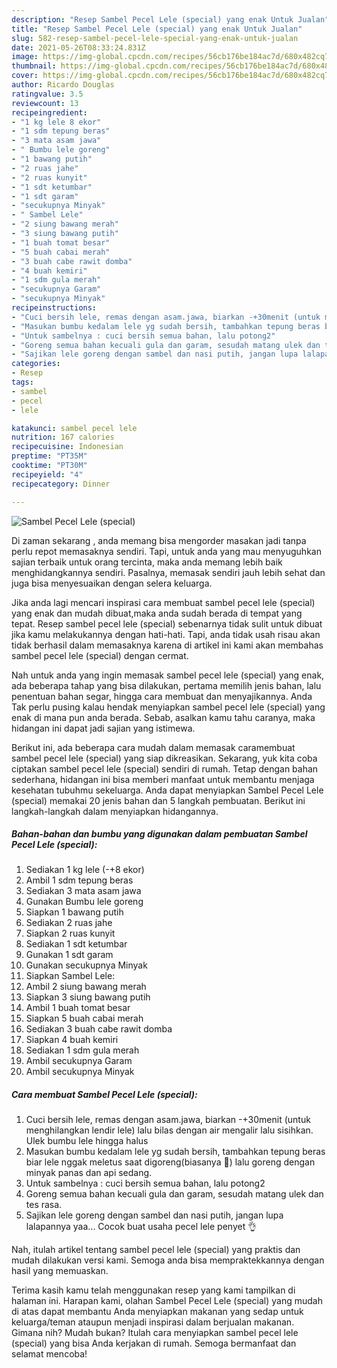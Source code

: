 ```yaml
---
description: "Resep Sambel Pecel Lele (special) yang enak Untuk Jualan"
title: "Resep Sambel Pecel Lele (special) yang enak Untuk Jualan"
slug: 582-resep-sambel-pecel-lele-special-yang-enak-untuk-jualan
date: 2021-05-26T08:33:24.831Z
image: https://img-global.cpcdn.com/recipes/56cb176be184ac7d/680x482cq70/sambel-pecel-lele-special-foto-resep-utama.jpg
thumbnail: https://img-global.cpcdn.com/recipes/56cb176be184ac7d/680x482cq70/sambel-pecel-lele-special-foto-resep-utama.jpg
cover: https://img-global.cpcdn.com/recipes/56cb176be184ac7d/680x482cq70/sambel-pecel-lele-special-foto-resep-utama.jpg
author: Ricardo Douglas
ratingvalue: 3.5
reviewcount: 13
recipeingredient:
- "1 kg lele 8 ekor"
- "1 sdm tepung beras"
- "3 mata asam jawa"
- " Bumbu lele goreng"
- "1 bawang putih"
- "2 ruas jahe"
- "2 ruas kunyit"
- "1 sdt ketumbar"
- "1 sdt garam"
- "secukupnya Minyak"
- " Sambel Lele"
- "2 siung bawang merah"
- "3 siung bawang putih"
- "1 buah tomat besar"
- "5 buah cabai merah"
- "3 buah cabe rawit domba"
- "4 buah kemiri"
- "1 sdm gula merah"
- "secukupnya Garam"
- "secukupnya Minyak"
recipeinstructions:
- "Cuci bersih lele, remas dengan asam.jawa, biarkan -+30menit (untuk menghilangkan lendir lele) lalu bilas dengan air mengalir lalu sisihkan. Ulek bumbu lele hingga halus"
- "Masukan bumbu kedalam lele yg sudah bersih, tambahkan tepung beras biar lele nggak meletus saat digoreng(biasanya 😬) lalu goreng dengan minyak panas dan api sedang."
- "Untuk sambelnya : cuci bersih semua bahan, lalu potong2"
- "Goreng semua bahan kecuali gula dan garam, sesudah matang ulek dan tes rasa."
- "Sajikan lele goreng dengan sambel dan nasi putih, jangan lupa lalapannya yaa... Cocok buat usaha pecel lele penyet 👌"
categories:
- Resep
tags:
- sambel
- pecel
- lele

katakunci: sambel pecel lele 
nutrition: 167 calories
recipecuisine: Indonesian
preptime: "PT35M"
cooktime: "PT30M"
recipeyield: "4"
recipecategory: Dinner

---
```



![Sambel Pecel Lele (special)](https://img-global.cpcdn.com/recipes/56cb176be184ac7d/680x482cq70/sambel-pecel-lele-special-foto-resep-utama.jpg)

Di zaman  sekarang , anda memang bisa mengorder masakan jadi tanpa perlu repot memasaknya sendiri. Tapi, untuk anda yang mau menyuguhkan sajian terbaik untuk orang tercinta, maka anda memang lebih baik menghidangkannya sendiri. Pasalnya, memasak sendiri jauh lebih sehat dan juga bisa menyesuaikan dengan selera keluarga.

Jika anda lagi mencari inspirasi cara membuat sambel pecel lele (special) yang enak dan mudah dibuat,maka anda sudah berada di tempat yang tepat. Resep sambel pecel lele (special)  sebenarnya tidak sulit untuk dibuat jika kamu melakukannya dengan hati-hati. Tapi, anda tidak usah risau akan tidak berhasil dalam memasaknya 
karena di artikel ini kami akan membahas sambel pecel lele (special) dengan cermat.  



Nah untuk anda yang ingin memasak sambel pecel lele (special) yang enak, ada beberapa tahap yang bisa dilakukan, pertama memilih jenis bahan, lalu penentuan bahan segar, hingga cara membuat dan menyajikannya. Anda Tak perlu pusing kalau hendak menyiapkan sambel pecel lele (special) yang enak di mana pun anda berada. Sebab, asalkan kamu  tahu caranya, maka hidangan ini dapat jadi sajian yang istimewa.

Berikut ini, ada beberapa cara mudah dalam memasak caramembuat sambel pecel lele (special) yang siap dikreasikan. Sekarang, yuk kita coba ciptakan sambel pecel lele (special) sendiri di rumah. Tetap dengan bahan sederhana, hidangan ini bisa memberi manfaat untuk membantu menjaga kesehatan tubuhmu sekeluarga. Anda dapat menyiapkan Sambel Pecel Lele (special) memakai 20 jenis bahan dan 5 langkah pembuatan. Berikut ini langkah-langkah dalam menyiapkan hidangannya.

<!--inarticleads1-->

##### Bahan-bahan dan bumbu yang digunakan dalam pembuatan Sambel Pecel Lele (special):

1. Sediakan 1 kg lele (-+8 ekor)
1. Ambil 1 sdm tepung beras
1. Sediakan 3 mata asam jawa
1. Gunakan  Bumbu lele goreng
1. Siapkan 1 bawang putih
1. Sediakan 2 ruas jahe
1. Siapkan 2 ruas kunyit
1. Sediakan 1 sdt ketumbar
1. Gunakan 1 sdt garam
1. Gunakan secukupnya Minyak
1. Siapkan  Sambel Lele:
1. Ambil 2 siung bawang merah
1. Siapkan 3 siung bawang putih
1. Ambil 1 buah tomat besar
1. Siapkan 5 buah cabai merah
1. Sediakan 3 buah cabe rawit domba
1. Siapkan 4 buah kemiri
1. Sediakan 1 sdm gula merah
1. Ambil secukupnya Garam
1. Ambil secukupnya Minyak




<!--inarticleads2-->

##### Cara membuat Sambel Pecel Lele (special):

1. Cuci bersih lele, remas dengan asam.jawa, biarkan -+30menit (untuk menghilangkan lendir lele) lalu bilas dengan air mengalir lalu sisihkan. Ulek bumbu lele hingga halus
1. Masukan bumbu kedalam lele yg sudah bersih, tambahkan tepung beras biar lele nggak meletus saat digoreng(biasanya 😬) lalu goreng dengan minyak panas dan api sedang.
1. Untuk sambelnya : cuci bersih semua bahan, lalu potong2
1. Goreng semua bahan kecuali gula dan garam, sesudah matang ulek dan tes rasa.
1. Sajikan lele goreng dengan sambel dan nasi putih, jangan lupa lalapannya yaa... Cocok buat usaha pecel lele penyet 👌




Nah, itulah artikel tentang  sambel pecel lele (special)  yang praktis dan mudah dilakukan versi kami. Semoga anda bisa mempraktekkannya dengan hasil yang memuaskan. 

Terima kasih kamu telah menggunakan resep yang kami tampilkan di halaman ini. Harapan kami, olahan  Sambel Pecel Lele (special) yang mudah di atas dapat membantu Anda menyiapkan makanan yang sedap untuk keluarga/teman ataupun menjadi inspirasi dalam berjualan makanan. Gimana nih? Mudah bukan? Itulah cara menyiapkan sambel pecel lele (special) yang bisa Anda kerjakan di rumah. Semoga bermanfaat dan selamat mencoba!

